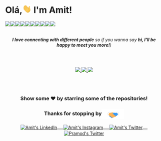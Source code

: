 # Olá,<img src="https://github.com/Amitpatil215/AmitPatil215/blob/master/Assets/Hi.gif?raw=true" width="29px" />  I'm Amit!

<!-- ### Glad to see you here!
<img align='right' src="https://raw.githubusercontent.com/Amitpatil215/AmitPatil215/74da6a7721bd68695078abe84e715b11e992bb4a/Assets/pic.svg" width="300" />
I'm a 2nd yr student pursuing Bachelors's in Information Technology 🎓 from Jaypee University 🏛. I'm a passionate learner who's always willing to learn and work across technologies and domains 💡. I love to explore new technologies and leverage them to solve real-life problems ✨. I'm currently into Android Development 🕸️ and working on my Data Structures and Algorithms.

## More about me...

- 🔭 I’m currently working on Flutter, Dart, Firebase.
- 🌱 I’m currently learning State Management
- 👯 I’m looking to collaborate on Flutter Widget Guide App
- ⚡ Vision: Learning must be accessed free of cost

## Languages and Tools:
-->
<img height="50" src="https://www.vectorlogo.zone/logos/flutterio/flutterio-ar21.svg"><img height="50" src="https://www.vectorlogo.zone/logos/dartlang/dartlang-ar21.svg"><img height="50" src="https://www.vectorlogo.zone/logos/android/android-ar21.svg"><img height="50" src="https://www.vectorlogo.zone/logos/google_play/google_play-ar21.svg"><img height="50" src="https://www.vectorlogo.zone/logos/visualstudio_code/visualstudio_code-ar21.svg"><img height="50" src="https://www.vectorlogo.zone/logos/firebase/firebase-ar21.svg"><img height="50" src="https://www.vectorlogo.zone/logos/sqlite/sqlite-ar21.svg"><img height="50" src="https://www.vectorlogo.zone/logos/google_admob/google_admob-ar21.svg"><img height="50" src="https://www.vectorlogo.zone/logos/apple_appstore/apple_appstore-ar21.svg"><img height="50" src="https://www.vectorlogo.zone/logos/stackoverflow/stackoverflow-ar21.svg">
<br></br>

<div align="center">

 <em><b>I love connecting with different people</b> so if you wanna say <b>hi, I'll be happy to meet you more!</b>)</em>
</div>

<br> </br>

<div align="center">

<a href="https://github.com/PrescribedHealth" target="blank">
  <img src="https://user-images.githubusercontent.com/54329870/98346873-a26b4e00-203c-11eb-9e37-34e77ca52c11.gif"  width="225">
 </a>

 <a href="https://github.com/PrescribedHealth" target="blank">
  <img src="https://user-images.githubusercontent.com/54329870/98347267-33422980-203d-11eb-94a9-c545c638c32e.gif"  width="225">
 </a>

 <a href="https://github.com/Amitpatil215/Encoding-Flutter" target="blank">
  <img src="https://user-images.githubusercontent.com/54329870/98350203-0859d480-2041-11eb-90c0-ee1f226831e2.gif"  width="225">
 </a>

</div>

<br></br>

<div align="center">

### Show some ❤️ by starring some of the repositories!

</div>

<div align="center">
  <h3 align="center">Thanks for stopping by<img align="center" src="https://github.com/Amitpatil215/AmitPatil215/blob/master/Assets/Handshake.gif?raw=true" height="33px" /></h3>
</div>

<p align="center">
 <a href="https://www.linkedin.com/in/amit-patil-82575a18b/" target="blank">
  <img align="center" alt="Amit's LinkedIn" width="30px" src="https://www.vectorlogo.zone/logos/linkedin/linkedin-icon.svg" /> &nbsp; &nbsp;
 </a>
 <a href="https://www.instagram.com/encodingflutter/" target="blank">
  <img align="center" alt="Amit's Instagram" width="30px" src="https://www.vectorlogo.zone/logos/instagram/instagram-icon.svg" /> &nbsp; &nbsp;
 </a>
 <a href="https://twitter.com/Amit_Patil_21" target="blank">
  <img align="center" alt="Amit's Twitter" width="30px" src="https://www.vectorlogo.zone/logos/twitter/twitter-official.svg" /> &nbsp; &nbsp;
 </a>
 <a href="https://www.facebook.com/amitgpatil215" target="blank">
  <img align="center" alt="Pramod's Twitter" width="30px" src="https://www.vectorlogo.zone/logos/facebook/facebook-icon.svg" />
 </a>

</p>
